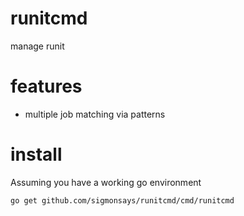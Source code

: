 # runitcmd

manage runit

# features
- multiple job matching via patterns

# install

Assuming you have a working go environment

    go get github.com/sigmonsays/runitcmd/cmd/runitcmd
